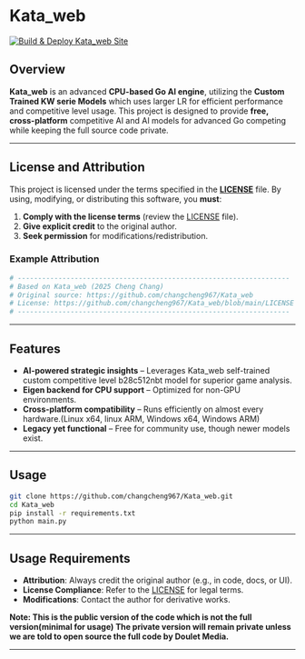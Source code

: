 # Kata_web  

[![Build & Deploy Kata_web Site](https://github.com/changcheng967/Kata_web/actions/workflows/jekyll.yml/badge.svg)](https://github.com/changcheng967/Kata_web/actions/workflows/jekyll.yml)
## Overview  
**Kata_web** is an advanced **CPU-based Go AI engine**, utilizing the **Custom Trained KW serie Models** which uses larger LR for efficient performance and competitive level usage. This project is designed to provide **free, cross-platform** competitive AI and AI models for advanced Go competing while keeping the full source code private.

---

## **License and Attribution**  
This project is licensed under the terms specified in the **[LICENSE](https://github.com/changcheng967/Kata_web/blob/main/LICENSE)** file. By using, modifying, or distributing this software, you **must**:  
1. **Comply with the license terms** (review the [LICENSE](https://github.com/changcheng967/Kata_web/blob/main/LICENSE) file).  
2. **Give explicit credit** to the original author.  
3. **Seek permission** for modifications/redistribution.  

### **Example Attribution**  
```python
# -------------------------------------------------------------------
# Based on Kata_web (2025 Cheng Chang)  
# Original source: https://github.com/changcheng967/Kata_web  
# License: https://github.com/changcheng967/Kata_web/blob/main/LICENSE  
# -------------------------------------------------------------------
```

---

## Features  
- **AI-powered strategic insights** – Leverages Kata_web self-trained custom competitive level b28c512nbt model for superior game analysis.  
- **Eigen backend for CPU support** – Optimized for non-GPU environments.  
- **Cross-platform compatibility** – Runs efficiently on almost every hardware.(Linux x64, linux ARM, Windows x64, Windows ARM)  
- **Legacy yet functional** – Free for community use, though newer models exist.  

---

## Usage 
```bash
git clone https://github.com/changcheng967/Kata_web.git
cd Kata_web
pip install -r requirements.txt
python main.py
```

---

## **Usage Requirements**  
- **Attribution**: Always credit the original author (e.g., in code, docs, or UI).  
- **License Compliance**: Refer to the [LICENSE](https://github.com/changcheng967/Kata_web/blob/main/LICENSE) for legal terms.  
- **Modifications**: Contact the author for derivative works.  

**Note: This is the public version of the code which is not the full version(minimal for usage) The private version will remain private unless we are told to open source the full code by Doulet Media.**

---
